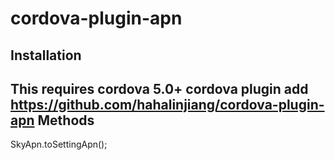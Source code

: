 # cordova-plugin-apn
## Installation

This requires cordova 5.0+
 cordova plugin add https://github.com/hahalinjiang/cordova-plugin-apn
Methods
-------
SkyApn.toSettingApn();
